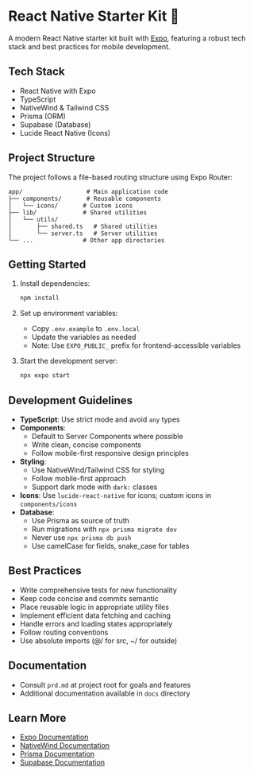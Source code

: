 # React Native Starter Kit 🚀

A modern React Native starter kit built with [Expo](https://expo.dev), featuring a robust tech stack and best practices for mobile development.

## Tech Stack

- React Native with Expo
- TypeScript
- NativeWind & Tailwind CSS
- Prisma (ORM)
- Supabase (Database)
- Lucide React Native (Icons)

## Project Structure

The project follows a file-based routing structure using Expo Router:

```
app/                  # Main application code
├── components/       # Reusable components
│   └── icons/       # Custom icons
├── lib/             # Shared utilities
│   └── utils/
│       ├── shared.ts   # Shared utilities
│       └── server.ts   # Server utilities
└── ...              # Other app directories
```

## Getting Started

1. Install dependencies:

   ```bash
   npm install
   ```

2. Set up environment variables:

   - Copy `.env.example` to `.env.local`
   - Update the variables as needed
   - Note: Use `EXPO_PUBLIC_` prefix for frontend-accessible variables

3. Start the development server:
   ```bash
   npx expo start
   ```

## Development Guidelines

- **TypeScript**: Use strict mode and avoid `any` types
- **Components**:
  - Default to Server Components where possible
  - Write clean, concise components
  - Follow mobile-first responsive design principles
- **Styling**:
  - Use NativeWind/Tailwind CSS for styling
  - Follow mobile-first approach
  - Support dark mode with `dark:` classes
- **Icons**: Use `lucide-react-native` for icons; custom icons in `components/icons`
- **Database**:
  - Use Prisma as source of truth
  - Run migrations with `npx prisma migrate dev`
  - Never use `npx prisma db push`
  - Use camelCase for fields, snake_case for tables

## Best Practices

- Write comprehensive tests for new functionality
- Keep code concise and commits semantic
- Place reusable logic in appropriate utility files
- Implement efficient data fetching and caching
- Handle errors and loading states appropriately
- Follow routing conventions
- Use absolute imports (@/ for src, ~/ for outside)

## Documentation

- Consult `prd.md` at project root for goals and features
- Additional documentation available in `docs` directory

## Learn More

- [Expo Documentation](https://docs.expo.dev/)
- [NativeWind Documentation](https://www.nativewind.dev/)
- [Prisma Documentation](https://www.prisma.io/docs)
- [Supabase Documentation](https://supabase.io/docs)
